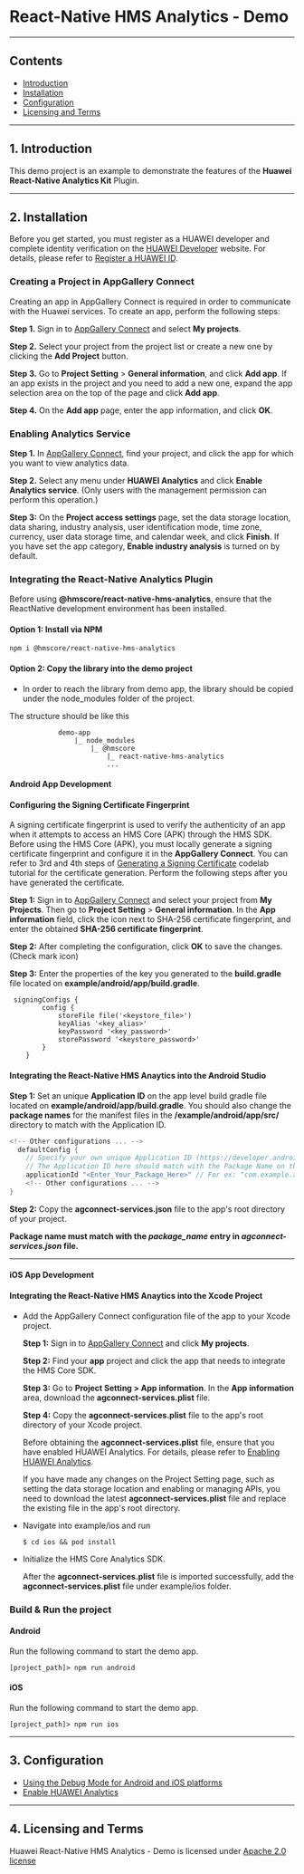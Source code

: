 # React-Native HMS Analytics - Demo

---

## Contents

- [Introduction](#1-introduction)
- [Installation](#2-installation)
- [Configuration](#3-configuration)
- [Licensing and Terms](#4-licensing-and-terms)

---

## 1. Introduction

This demo project is an example to demonstrate the features of the **Huawei React-Native Analytics Kit** Plugin.

---

## 2. Installation

Before you get started, you must register as a HUAWEI developer and complete identity verification on the [HUAWEI Developer](https://developer.huawei.com/consumer/en/) website. For details, please refer to [Register a HUAWEI ID](https://developer.huawei.com/consumer/en/doc/10104).

### Creating a Project in AppGallery Connect

Creating an app in AppGallery Connect is required in order to communicate with the Huawei services. To create an app, perform the following steps:

**Step 1.** Sign in to [AppGallery Connect](https://developer.huawei.com/consumer/en/service/josp/agc/index.html)  and select **My projects**.

**Step 2.** Select your project from the project list or create a new one by clicking the **Add Project** button.

**Step 3.** Go to **Project Setting** > **General information**, and click **Add app**.
If an app exists in the project and you need to add a new one, expand the app selection area on the top of the page and click **Add app**.

**Step 4.** On the **Add app** page, enter the app information, and click **OK**.

### Enabling Analytics Service

**Step 1.** In [AppGallery Connect](https://developer.huawei.com/consumer/en/service/josp/agc/index.html), find your project, and click the app for which you want to view analytics data.

**Step 2.** Select any menu under **HUAWEI Analytics** and click **Enable Analytics service**. (Only users with the management permission can perform this operation.)

**Step 3:** On the **Project access settings** page, set the data storage location, data sharing, industry analysis, user identification mode, time zone, currency, user data storage time, and calendar week, and click **Finish**. If you have set the app category, **Enable industry analysis** is turned on by default.

### Integrating the React-Native Analytics Plugin

Before using **@hmscore/react-native-hms-analytics**, ensure that the ReactNative development environment has been installed.

#### Option 1: Install via NPM

```
npm i @hmscore/react-native-hms-analytics
```

#### Option 2: Copy the library into the demo project 

- In order to reach the library from demo app, the library should be copied under the node_modules folder of the project.

The structure should be like this
```
            demo-app
                |_ node_modules
                    |_ @hmscore
                        |_ react-native-hms-analytics
                        ...
```


#### Android App Development

#### Configuring the Signing Certificate Fingerprint

A signing certificate fingerprint is used to verify the authenticity of an app when it attempts to access an HMS Core (APK) through the HMS SDK. Before using the HMS Core (APK), you must locally generate a signing certificate fingerprint and configure it in the **AppGallery Connect**. You can refer to 3rd and 4th steps of [Generating a Signing Certificate](https://developer.huawei.com/consumer/en/codelab/HMSPreparation/index.html#2) codelab tutorial for the certificate generation. Perform the following steps after you have generated the certificate.

**Step 1:** Sign in to [AppGallery Connect](https://developer.huawei.com/consumer/en/service/josp/agc/index.html) and select your project from **My Projects**. Then go to **Project Setting** > **General information**. In the **App information** field, click the  icon next to SHA-256 certificate fingerprint, and enter the obtained **SHA-256 certificate fingerprint**.

**Step 2:**  After completing the configuration, click **OK** to save the changes. (Check mark icon)

**Step 3:** Enter the properties of the key you generated to the **build.gradle** file located on **example/android/app/build.gradle**.
```
 signingConfigs {
        config {
            storeFile file('<keystore_file>')
            keyAlias '<key_alias>'
            keyPassword '<key_password>'
            storePassword '<keystore_password>'
        }
    }
```

#### Integrating the React-Native HMS Anaytics into the Android Studio

**Step 1:** Set an unique **Application ID** on the app level build gradle file located on **example/android/app/build.gradle**. You should also change the **package names** for the manifest files in the **/example/android/app/src/** directory to match with the Application ID. 
  ```gradle
  <!-- Other configurations ... -->
    defaultConfig {
      // Specify your own unique Application ID (https://developer.android.com/studio/build/application-id.html). You may need to change the package name on AndroidManifest.xml and MainActivity.java respectively.
      // The Application ID here should match with the Package Name on the AppGalleryConnect
      applicationId "<Enter_Your_Package_Here>" // For ex: "com.example.analytics"
      <!-- Other configurations ... -->
  }
  ```
**Step 2:** Copy the **agconnect-services.json** file to the app's root directory of your project.
    
**Package name must match with the _package_name_ entry in _agconnect-services.json_ file.**

---

#### iOS App Development

#### Integrating the React-Native HMS Anaytics into the Xcode Project

- Add the AppGallery Connect configuration file of the app to your Xcode project.

    **Step 1:** Sign in to [AppGallery Connect](https://developer.huawei.com/consumer/en/service/josp/agc/index.html) and click **My projects**.
    
    **Step 2:** Find your **app** project and click the app that needs to integrate the HMS Core SDK.
    
    **Step 3:** Go to **Project Setting > App information**. In the **App information** area, download the **agconnect-services.plist** file.
    
    **Step 4:** Copy the **agconnect-services.plist** file to the app's root directory of your Xcode project.
    
    Before obtaining the **agconnect-services.plist** file, ensure that you have enabled HUAWEI Analytics. For details, please refer to [Enabling HUAWEI Analytics](#enabling-analytics-service).
    
    If you have made any changes on the Project Setting page, such as setting the data storage location and enabling or managing APIs, you need to download the latest **agconnect-services.plist** file and replace the existing file in the app's root directory.

- Navigate into example/ios and run 
    
    ```
    $ cd ios && pod install
    ```
    
- Initialize the HMS Core Analytics SDK.

    After the **agconnect-services.plist** file is imported successfully, add the **agconnect-services.plist** file under example/ios folder. 



### Build & Run the project

#### Android

Run the following command to start the demo app.
```
[project_path]> npm run android
```

#### iOS

Run the following command to start the demo app.
```
[project_path]> npm run ios
```

---

## 3. Configuration

- [Using the Debug Mode for Android and iOS platforms](https://developer.huawei.com/consumer/en/doc/development/HMS-Plugin-Guides/enabling-debug-mode-0000001050132798)
- [Enable HUAWEI Analytics](https://developer.huawei.com/consumer/en/doc/development/HMSCore-Guides/android-config-agc-0000001050163815)

---

## 4. Licensing and Terms

Huawei React-Native HMS Analytics - Demo is licensed under [Apache 2.0 license](LICENCE)








